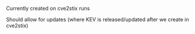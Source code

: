 Currently created on cve2stix runs 

Should allow for updates (where KEV is released/updated after we create in cve2stix)